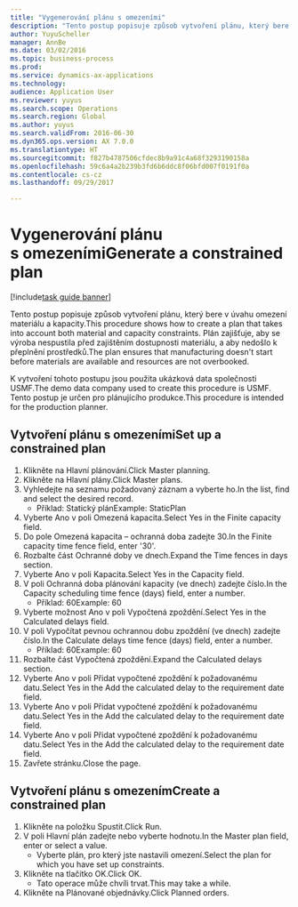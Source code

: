 ```yaml
--- 
title: "Vygenerování plánu s omezeními"
description: "Tento postup popisuje způsob vytvoření plánu, který bere v úvahu omezení materiálu a kapacity."
author: YuyuScheller
manager: AnnBe
ms.date: 03/02/2016
ms.topic: business-process
ms.prod: 
ms.service: dynamics-ax-applications
ms.technology: 
audience: Application User
ms.reviewer: yuyus
ms.search.scope: Operations
ms.search.region: Global
ms.author: yuyus
ms.search.validFrom: 2016-06-30
ms.dyn365.ops.version: AX 7.0.0
ms.translationtype: HT
ms.sourcegitcommit: f827b4787506cfdec8b9a91c4a68f3293190158a
ms.openlocfilehash: 59c6a4a2b239b3fd6b6ddc8f06bfd007f0191f0a
ms.contentlocale: cs-cz
ms.lasthandoff: 09/29/2017

---
```

# <a name="generate-a-constrained-plan"></a><span data-ttu-id="e74f9-103">Vygenerování plánu s omezeními</span><span class="sxs-lookup"><span data-stu-id="e74f9-103">Generate a constrained plan</span></span>

[!include[task guide banner](../../includes/task-guide-banner.md)]

<span data-ttu-id="e74f9-104">Tento postup popisuje způsob vytvoření plánu, který bere v úvahu omezení materiálu a kapacity.</span><span class="sxs-lookup"><span data-stu-id="e74f9-104">This procedure shows how to create a plan that takes into account both material and capacity constraints.</span></span> <span data-ttu-id="e74f9-105">Plán zajišťuje, aby se výroba nespustila před zajištěním dostupnosti materiálu, a aby nedošlo k přeplnění prostředků.</span><span class="sxs-lookup"><span data-stu-id="e74f9-105">The plan ensures that manufacturing doesn't start before materials are available and resources are not overbooked.</span></span> 

<span data-ttu-id="e74f9-106">K vytvoření tohoto postupu jsou použita ukázková data společnosti USMF.</span><span class="sxs-lookup"><span data-stu-id="e74f9-106">The demo data company used to create this procedure is USMF.</span></span> <span data-ttu-id="e74f9-107">Tento postup je určen pro plánujícího produkce.</span><span class="sxs-lookup"><span data-stu-id="e74f9-107">This procedure is intended for the production planner.</span></span>


## <a name="set-up-a-constrained-plan"></a><span data-ttu-id="e74f9-108">Vytvoření plánu s omezeními</span><span class="sxs-lookup"><span data-stu-id="e74f9-108">Set up a constrained plan</span></span>
1. <span data-ttu-id="e74f9-109">Klikněte na Hlavní plánování.</span><span class="sxs-lookup"><span data-stu-id="e74f9-109">Click Master planning.</span></span>
2. <span data-ttu-id="e74f9-110">Klikněte na Hlavní plány.</span><span class="sxs-lookup"><span data-stu-id="e74f9-110">Click Master plans.</span></span>
3. <span data-ttu-id="e74f9-111">Vyhledejte na seznamu požadovaný záznam a vyberte ho.</span><span class="sxs-lookup"><span data-stu-id="e74f9-111">In the list, find and select the desired record.</span></span>
    * <span data-ttu-id="e74f9-112">Příklad: Statický plán</span><span class="sxs-lookup"><span data-stu-id="e74f9-112">Example: StaticPlan</span></span>  
4. <span data-ttu-id="e74f9-113">Vyberte Ano v poli Omezená kapacita.</span><span class="sxs-lookup"><span data-stu-id="e74f9-113">Select Yes in the Finite capacity field.</span></span>
5. <span data-ttu-id="e74f9-114">Do pole Omezená kapacita – ochranná doba zadejte 30.</span><span class="sxs-lookup"><span data-stu-id="e74f9-114">In the Finite capacity time fence field, enter '30'.</span></span>
6. <span data-ttu-id="e74f9-115">Rozbalte část Ochranné doby ve dnech.</span><span class="sxs-lookup"><span data-stu-id="e74f9-115">Expand the Time fences in days section.</span></span>
7. <span data-ttu-id="e74f9-116">Vyberte Ano v poli Kapacita.</span><span class="sxs-lookup"><span data-stu-id="e74f9-116">Select Yes in the Capacity field.</span></span>
8. <span data-ttu-id="e74f9-117">V poli Ochranná doba plánování kapacity (ve dnech) zadejte číslo.</span><span class="sxs-lookup"><span data-stu-id="e74f9-117">In the Capacity scheduling time fence (days) field, enter a number.</span></span>
    * <span data-ttu-id="e74f9-118">Příklad: 60</span><span class="sxs-lookup"><span data-stu-id="e74f9-118">Example: 60</span></span>  
9. <span data-ttu-id="e74f9-119">Vyberte možnost Ano v poli Vypočtená zpoždění.</span><span class="sxs-lookup"><span data-stu-id="e74f9-119">Select Yes in the Calculated delays field.</span></span>
10. <span data-ttu-id="e74f9-120">V poli Vypočítat pevnou ochrannou dobu zpoždění (ve dnech) zadejte číslo.</span><span class="sxs-lookup"><span data-stu-id="e74f9-120">In the Calculate delays time fence (days) field, enter a number.</span></span>
    * <span data-ttu-id="e74f9-121">Příklad: 60</span><span class="sxs-lookup"><span data-stu-id="e74f9-121">Example: 60</span></span>  
11. <span data-ttu-id="e74f9-122">Rozbalte část Vypočtená zpoždění.</span><span class="sxs-lookup"><span data-stu-id="e74f9-122">Expand the Calculated delays section.</span></span>
12. <span data-ttu-id="e74f9-123">Vyberte Ano v poli Přidat vypočtené zpoždění k požadovanému datu.</span><span class="sxs-lookup"><span data-stu-id="e74f9-123">Select Yes in the Add the calculated delay to the requirement date field.</span></span>
13. <span data-ttu-id="e74f9-124">Vyberte Ano v poli Přidat vypočtené zpoždění k požadovanému datu.</span><span class="sxs-lookup"><span data-stu-id="e74f9-124">Select Yes in the Add the calculated delay to the requirement date field.</span></span>
14. <span data-ttu-id="e74f9-125">Vyberte Ano v poli Přidat vypočtené zpoždění k požadovanému datu.</span><span class="sxs-lookup"><span data-stu-id="e74f9-125">Select Yes in the Add the calculated delay to the requirement date field.</span></span>
15. <span data-ttu-id="e74f9-126">Zavřete stránku.</span><span class="sxs-lookup"><span data-stu-id="e74f9-126">Close the page.</span></span>

## <a name="create-a-constrained-plan"></a><span data-ttu-id="e74f9-127">Vytvoření plánu s omezením</span><span class="sxs-lookup"><span data-stu-id="e74f9-127">Create a constrained plan</span></span>
1. <span data-ttu-id="e74f9-128">Klikněte na položku Spustit.</span><span class="sxs-lookup"><span data-stu-id="e74f9-128">Click Run.</span></span>
2. <span data-ttu-id="e74f9-129">V poli Hlavní plán zadejte nebo vyberte hodnotu.</span><span class="sxs-lookup"><span data-stu-id="e74f9-129">In the Master plan field, enter or select a value.</span></span>
    * <span data-ttu-id="e74f9-130">Vyberte plán, pro který jste nastavili omezení.</span><span class="sxs-lookup"><span data-stu-id="e74f9-130">Select the plan for which you have set up constraints.</span></span>  
3. <span data-ttu-id="e74f9-131">Klikněte na tlačítko OK.</span><span class="sxs-lookup"><span data-stu-id="e74f9-131">Click OK.</span></span>
    * <span data-ttu-id="e74f9-132">Tato operace může chvíli trvat.</span><span class="sxs-lookup"><span data-stu-id="e74f9-132">This may take a while.</span></span>  
4. <span data-ttu-id="e74f9-133">Klikněte na Plánované objednávky.</span><span class="sxs-lookup"><span data-stu-id="e74f9-133">Click Planned orders.</span></span>


